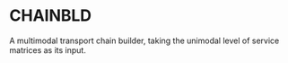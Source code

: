 # CHAINBLD
A multimodal transport chain builder, taking the unimodal level of service matrices as its input.
